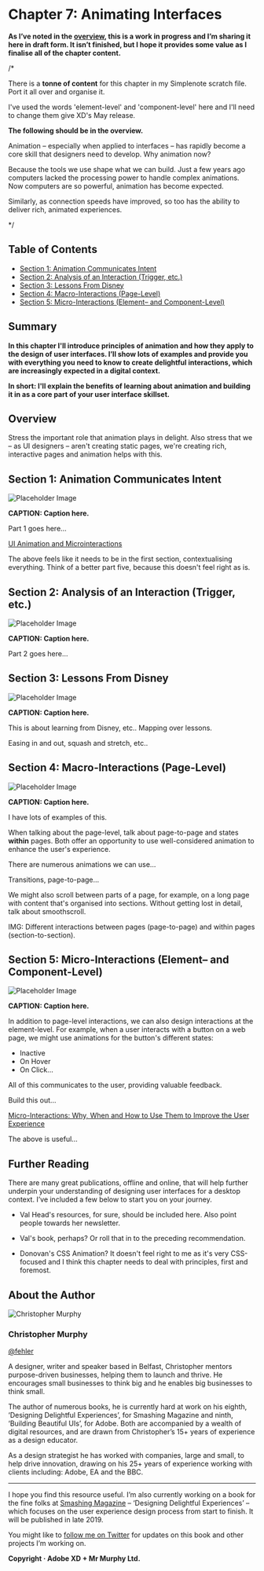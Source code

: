 Chapter 7: Animating Interfaces
===============================

<!-- 829 Words -->

**As I’ve noted in the [overview](https://github.com/fehler/building-beautiful-uis/blob/master/00-Overview.md), this is a work in progress and I’m sharing it here in draft form. It isn’t finished, but I hope it provides some value as I finalise all of the chapter content.**

/*

There is a **tonne of content** for this chapter in my Simplenote scratch file. Port it all over and organise it.

I've used the words 'element-level' and 'component-level' here and I'll need to change them give XD's May release.

**The following should be in the overview.**

Animation – especially when applied to interfaces – has rapidly become a core skill that designers need to develop. Why animation now?

Because the tools we use shape what we can build. Just a few years ago computers lacked the processing power to handle complex animations. Now computers are so powerful, animation has become expected.

Similarly, as connection speeds have improved, so too has the ability to deliver rich, animated experiences.

*/



Table of Contents
-----------------

+ [Section 1: Animation Communicates Intent](#)
+ [Section 2: Analysis of an Interaction (Trigger, etc.)](#)
+ [Section 3: Lessons From Disney](#)
+ [Section 4: Macro-Interactions (Page-Level)](#)
+ [Section 5: Micro-Interactions (Element– and Component-Level)](#)

<!--

There is *a lot* for this chapter in my Simplenote file. Check that before I start writing.

-->



Summary
-------

**In this chapter I'll introduce principles of animation and how they apply to the design of user interfaces. I’ll show lots of examples and provide you with everything you need to know to create delightful interactions, which are increasingly expected in a digital context.**

**In short: I'll explain the benefits of learning about animation and building it in as a core part of your user interface skillset.**



Overview
--------

Stress the important role that animation plays in delight. Also stress that we – as UI designers – aren't creating static pages, we're creating rich, interactive pages and animation helps with this.



Section 1: Animation Communicates Intent
----------------------------------------

![Placeholder Image](images/section-opening-placeholder-image.png)

**CAPTION: Caption here.**


Part 1 goes here…

[UI Animation and Microinteractions](https://www.awwwards.com/awwwards/collections/animation/)

The above feels like it needs to be in the first section, contextualising everything. Think of a better part five, because this doesn't feel right as is.



Section 2: Analysis of an Interaction (Trigger, etc.)
-----------------------------------------------------

![Placeholder Image](images/section-opening-placeholder-image.png)

**CAPTION: Caption here.**


Part 2 goes here…



Section 3: Lessons From Disney
------------------------------

![Placeholder Image](images/section-opening-placeholder-image.png)

**CAPTION: Caption here.**


This is about learning from Disney, etc.. Mapping over lessons.

Easing in and out, squash and stretch, etc..



Section 4: Macro-Interactions (Page-Level)
------------------------------------------

![Placeholder Image](images/section-opening-placeholder-image.png)

**CAPTION: Caption here.**


I have lots of examples of this.

When talking about the page-level, talk about page-to-page and states **within** pages. Both offer an opportunity to use well-considered animation to enhance the user's experience.

There are numerous animations we can use…

Transitions, page-to-page…

We might also scroll between parts of a page, for example, on a long page with content that's organised into sections. Without getting lost in detail, talk about smoothscroll.

IMG: Different interactions between pages (page-to-page) and within pages (section-to-section).



Section 5: Micro-Interactions (Element– and Component-Level)
------------------------------------------------------------

![Placeholder Image](images/section-opening-placeholder-image.png)

**CAPTION: Caption here.**


In addition to page-level interactions, we can also design interactions at the element-level. For example, when a user interacts with a button on a web page, we might use animations for the button's different states:

+ Inactive
+ On Hover
+ On Click…

All of this communicates to the user, providing valuable feedback. 

Build this out…

[Micro-Interactions: Why, When and How to Use Them to Improve the User Experience](https://uxdesign.cc/micro-interactions-why-when-and-how-to-use-them-to-boost-the-ux-17094b3baaa0)

The above is useful…



Further Reading
---------------

There are many great publications, offline and online, that will help further underpin your understanding of designing user interfaces for a desktop context. I’ve included a few below to start you on your journey.

+ Val Head's resources, for sure, should be included here. Also point people towards her newsletter.

+ Val's book, perhaps? Or roll that in to the preceding recommendation.

+ Donovan's CSS Animation? It doesn't feel right to me as it's very CSS-focused and I think this chapter needs to deal with principles, first and foremost.



About the Author
----------------

![Christopher Murphy](images/overview/mr-murphy.png)

### Christopher Murphy

[@fehler](https://www.twitter.com/fehler)

A designer, writer and speaker based in Belfast, Christopher mentors purpose-driven businesses, helping them to launch and thrive. He encourages small businesses to think big and he enables big businesses to think small.

The author of numerous books, he is currently hard at work on his eighth, ‘Designing Delightful Experiences’, for Smashing Magazine and ninth, ‘Building Beautiful UIs’, for Adobe. Both are accompanied by a wealth of digital resources, and are drawn from Christopher’s 15+ years of experience as a design educator.

As a design strategist he has worked with companies, large and small, to help drive innovation, drawing on his 25+ years of experience working with clients including: Adobe, EA and the BBC.



---



I hope you find this resource useful. I’m also currently working on a book for the fine folks at [Smashing Magazine](https://www.smashingmagazine.com) – ‘Designing Delightful Experiences’ – which focuses on the user experience design process from start to finish. It will be published in late 2019.

You might like to [follow me on Twitter](https://www.twitter.com/fehler) for updates on this book and other projects I’m working on.

**Copyright · Adobe XD + Mr Murphy Ltd.**